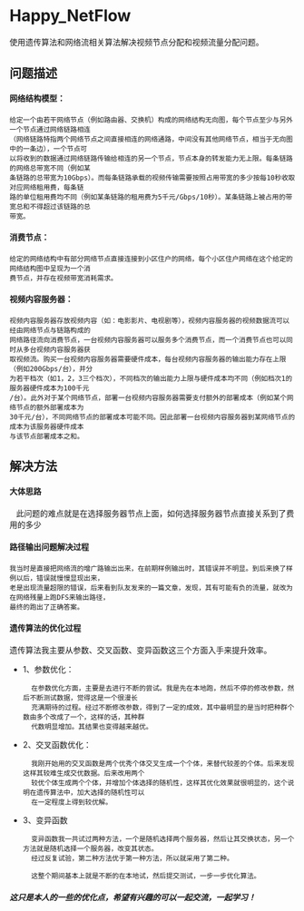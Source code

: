 # Happy_NetFlow
使用遗传算法和网络流相关算法解决视频节点分配和视频流量分配问题。

## 问题描述


#### 网络结构模型：
    
    给定一个由若干网络节点（例如路由器、交换机）构成的网络结构无向图，每个节点至少与另外一个节点通过网络链路相连
    （网络链路特指两个网络节点之间直接相连的网络通路，中间没有其他网络节点，相当于无向图中的一条边），一个节点可
    以将收到的数据通过网络链路传输给相连的另一个节点，节点本身的转发能力无上限。每条链路的网络总带宽不同（例如某
    条链路的总带宽为10Gbps）。而每条链路承载的视频传输需要按照占用带宽的多少按每10秒收取对应网络租用费，每条链
    路的单位租用费均不同（例如某条链路的租用费为5千元/Gbps/10秒）。某条链路上被占用的带宽总和不得超过该链路的总
    带宽。

#### 消费节点：
    
    给定的网络结构中有部分网络节点直接连接到小区住户的网络，每个小区住户网络在这个给定的网络结构图中呈现为一个消
    费节点，并存在视频带宽消耗需求。

#### 视频内容服务器：
    
    视频内容服务器存放视频内容（如：电影影片、电视剧等），视频内容服务器的视频数据流可以经由网络节点与链路构成的
    网络路径流向消费节点，一台视频内容服务器可以服务多个消费节点，而一个消费节点也可以同时从多台视频内容服务器获
    取视频流。购买一台视频内容服务器需要硬件成本，每台视频内容服务器的输出能力存在上限（例如200Gbps/台），并分
    为若干档次（如1，2，3三个档次），不同档次的输出能力上限与硬件成本均不同（例如档次1的服务器硬件成本为100千元
    /台）。此外对于某个网络节点，部署一台视频内容服务器需要支付额外的部署成本（例如某个网络节点的额外部署成本为
    30千元/台），不同网络节点的部署成本可能不同。因此部署一台视频内容服务器到某网络节点的成本为该服务器硬件成本
    与该节点部署成本之和。


## 解决方法 

#### 大体思路
    此问题的难点就是在选择服务器节点上面，如何选择服务器节点直接关系到了费用的多少

#### 路径输出问题解决过程

    我当时是直接把网络流的增广路输出出来，在前期样例输出时，其错误并不明显。到后来换了样例以后，错误就慢慢显现出来，
    老是出现流量超限的错误，后来看到队友发来的一篇文章，发现，其有可能有负的流量，就改为在网络残量上跑DFS来输出路径，
    最终的跑出了正确答案。

#### 遗传算法的优化过程

遗传算法我主要从参数、交叉函数、变异函数这三个方面入手来提升效率。

- 1、参数优化：

        在参数优化方面，主要是去进行不断的尝试。我是先在本地跑，然后不停的修改参数，然后不断测试数据，觉得这是一个很漫长
        充满期待的过程。经过不断修改参数，得到了一定的成效，其中最明显的是当时把种群个数由多个改成了一个，这样的话，其种群
        代数明显增加。其结果也变得越来越优。

- 2、交叉函数优化：

        我刚开始用的交叉函数是两个优秀个体交叉生成一个个体，来替代较差的个体。后来发现这样其较难生成交优数据。后来改用两个
        较优个体生成两个个体，并增加个体选择的随机性，这样其优化效果就很明显的，这个说明在遗传算法中，加大选择的随机性可以
        在一定程度上得到较优解。

- 3、变异函数

        变异函数我一共试过两种方法，一个是随机选择两个服务器，然后让其交换状态，另一个方法就是随机选择一个服务器，改变其状态。
        经过反复试验，第二种方法优于第一种方法，所以就采用了第二种。

        这整个期间基本上就是不断的在本地试，然后提交测试，一步一步优化算法。

##### 这只是本人的一些的优化点，希望有兴趣的可以一起交流，一起学习！











